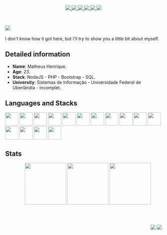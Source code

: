 <div align="center">
    <a target='_blank' href="https://twitter.com/matheush_dev">
        <img src="https://img.shields.io/badge/Twitter-007ec6?style=for-the-badge&logo=twitter&logoColor=black">
    </a>
    <a target='_blank' href="https://instagram.com/matheush.dev">
        <img src="https://img.shields.io/badge/Instagram-007ec6?style=for-the-badge&logo=instagram&logoColor=black">
    </a>
    <a target='_blank' href="https://linkedin.com/in/matheushdev">
        <img src="https://img.shields.io/badge/LinkedIn-007ec6?style=for-the-badge&logo=linkedin&logoColor=black">
    </a>
    <a target='_blank' href="https://dev.to/matheushdev">
        <img src="https://img.shields.io/badge/dev.to-007ec6?style=for-the-badge&logo=dev.to&logoColor=black">
    </a>
    <a target='_blank' href="https://discord.com/users/Matheus%20H#7155">
        <img src="https://img.shields.io/badge/Discord-007ec6?style=for-the-badge&logo=discord&logoColor=black">
    </a>
    <a target='_blank' href="mailto:contato.matheushdev@gmail.com">
        <img src="https://img.shields.io/badge/GMAIL-007ec6?style=for-the-badge&logo=gmail&logoColor=black">
    </a>
</div>

<br>

## <img src="https://readme-typing-svg.herokuapp.com/?font=Roboto&size=23&duration=3800&color=007ec6&vCenter=true&multiline=true&width=145&height=42&lines=Hey%20There%20%20%20%F0%9F%91%8B">

I don't know how it got here, but I'll try to show you a little bit about myself.

## Detailed information

- **Name**: Matheus Henrique.
- **Age**: 23.
- **Stack**: NodeJS - PHP - Bootstrap - SQL.
- **University**: Sistemas de Informação - Universidade Federal de Uberlândia - Incomplet.

## Languages and Stacks

<p align="left">
    <img src="https://cdn.jsdelivr.net/gh/devicons/devicon/icons/javascript/javascript-plain.svg" height="42" weight="42" />
    <img src="https://cdn.jsdelivr.net/gh/devicons/devicon/icons/typescript/typescript-plain.svg" height="42" weight="42" />
    <img src="https://cdn.jsdelivr.net/gh/devicons/devicon/icons/nodejs/nodejs-plain.svg" height="42" weight="42" />
    <img src="https://cdn.jsdelivr.net/gh/devicons/devicon/icons/react/react-original-wordmark.svg" height="42" weight="42" />
    <img src="https://ronnidc.gallerycdn.vsassets.io/extensions/ronnidc/nunjucks/0.3.1/1646865973639/Microsoft.VisualStudio.Services.Icons.Default" height="42" weight="42" />
    <img src="https://cdn.jsdelivr.net/gh/devicons/devicon/icons/php/php-original.svg" height="42" weight="42" />
    <img src="https://cdn.jsdelivr.net/gh/devicons/devicon/icons/sass/sass-original.svg" height="42" weight="42" />
    <!-- Bancos -->
    <img src="https://cdn.jsdelivr.net/gh/devicons/devicon/icons/mysql/mysql-original-wordmark.svg" height="42" weight="42" />
    <img src="https://cdn.jsdelivr.net/gh/devicons/devicon/icons/postgresql/postgresql-original-wordmark.svg" height="42" weight="42" />
    <img src="https://cdn.jsdelivr.net/gh/devicons/devicon/icons/mongodb/mongodb-original-wordmark.svg" height="42" weight="42" />
    <!-- Outros -->
    <img src="https://cdn.jsdelivr.net/gh/devicons/devicon/icons/html5/html5-original-wordmark.svg" height="42" weight="42" />
    <img src="https://cdn.jsdelivr.net/gh/devicons/devicon/icons/css3/css3-original-wordmark.svg" height="42" weight="42" />
    <img src="https://cdn.jsdelivr.net/gh/devicons/devicon/icons/bootstrap/bootstrap-original-wordmark.svg" height="42" weight="42" />
    <img src="https://cdn.jsdelivr.net/gh/devicons/devicon/icons/git/git-original-wordmark.svg" height="42" weight="42" />
    <img src="https://cdn.jsdelivr.net/gh/devicons/devicon/icons/vscode/vscode-original-wordmark.svg" height="42" weight="42" />
</p>

## Stats

<div align="center">
    <img height="10em" src="https://github-readme-stats.vercel.app/api?username=matheushdev&count_private=true&show_icons=true&theme=dracula">
    <img height="10em" src="https://github-readme-stats.vercel.app/api/top-langs/?username=matheushdev&layout=compact&theme=dracula">
    <img style="height: 9.48em!important" src="https://github-readme-streak-stats.herokuapp.com?user=matheushdev&theme=dracula&locale=pt_BR&date_format=M%20j%5B%2C%20Y%5D">
    <img style="height: 9.48em!important" src="https://github-readme-stats.vercel.app/api/wakatime?username=matheushdev&hide_title=true&layout=compact&range=all_time&theme=dracula">
    <img style="height: 9.48em!important" src="https://github-profile-trophy.vercel.app/?username=matheushdev&theme=onedark&margin-w=5">
</div>

<br><br>

<p align="right">
    <img src="https://wakatime.com/badge/user/f13a9b5b-bee3-4b28-b8db-f43f253a3285.svg?style=for-the-badge">
    <img src="https://komarev.com/ghpvc/?username=matheushdev&color=007ec6&style=for-the-badge">
</p>
